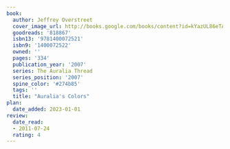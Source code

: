 ```yaml
---
book:
  author: Jeffrey Overstreet
  cover_image_url: http://books.google.com/books/content?id=kYazUL86eTAC&printsec=frontcover&img=1&zoom=1&edge=curl&source=gbs_api
  goodreads: '818867'
  isbn13: '9781400072521'
  isbn9: '1400072522'
  owned: ''
  pages: '334'
  publication_year: '2007'
  series: The Auralia Thread
  series_position: '2007'
  spine_color: '#274b85'
  tags: ''
  title: "Auralia's Colors"
plan:
  date_added: 2023-01-01
review:
  date_read:
  - 2011-07-24
  rating: 4
---
```

